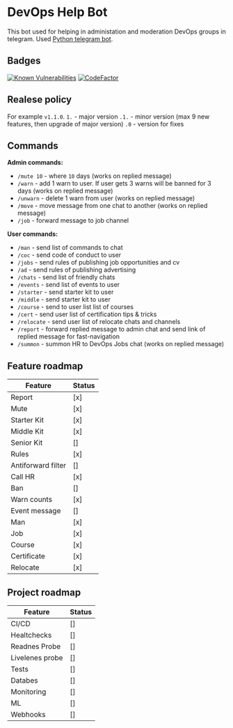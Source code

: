 # DevOps Help Bot

This bot used for helping in administation and moderation DevOps groups in telegram. Used [Python telegram bot](https://github.com/python-telegram-bot/python-telegram-bot).

## Badges

[![Known Vulnerabilities](https://snyk.io/test/github/Asgoret/devopshelper_bot/badge.svg)](https://snyk.io/test/github/Asgoret/devopshelper_bot) [![CodeFactor](https://www.codefactor.io/repository/github/asgoret/devopshelper_bot/badge)](https://www.codefactor.io/repository/github/asgoret/devopshelper_bot)

## Realese policy

For example `v1.1.0`.
`1.` - major version
`.1.` - minor version (max 9 new features, then upgrade of major version)
`.0` - version for fixes

## Commands

__Admin commands:__

* `/mute 10` - where `10` days (works on replied message)
* `/warn` - add 1 warn to user. If user gets 3 warns will be banned for 3 days (works on replied message)
* `/unwarn` - delete 1 warn from user (works on replied message)
* `/move` - move message from one chat to another (works on replied message)
* `/job` - forward message to job channel

__User commands:__

* `/man` - send list of commands to chat
* `/coc` - send code of conduct to user
* `/jobs` - send rules of publishing job opportunities and cv
* `/ad` - send rules of publishing advertising
* `/chats` - send list of friendly chats
* `/events` - send list of events to user
* `/starter` - send starter kit to user
* `/middle` - send starter kit to user
* `/course` - send to user list list of courses
* `/cert` - send user list of certification tips & tricks
* `/relocate` - send user list of relocate chats and channels
* `/report` - forward replied message to admin chat and send link of replied message for fast-navigation
* `/summon` - summon HR to DevOps Jobs chat (works on replied message)

## Feature roadmap

| Feature            | Status |
| ------------------ | -------|
| Report             | [x]    |
| Mute               | [x]    |
| Starter Kit        | [x]    |
| Middle Kit         | [x]    |
| Senior Kit         | []     |
| Rules              | [x]    |
| Antiforward filter | []     |
| Call HR            | [x]    |
| Ban                | []     |
| Warn counts        | [х]    |
| Event message      | []     |
| Man                | [x]    |
| Job                | [x]    |
| Course             | [x]    |
| Certificate        | [x]    |
| Relocate           | [x]    |

## Project roadmap

| Feature            | Status |
| ------------------ | -------|
| CI/CD              | []     |
| Healtchecks        | []     |
| Readnes Probe      | []     |
| Livelenes probe    | []     |
| Tests              | []     |
| Databes            | []     |
| Monitoring         | []     |
| ML                 | []     |
| Webhooks           | []     |
